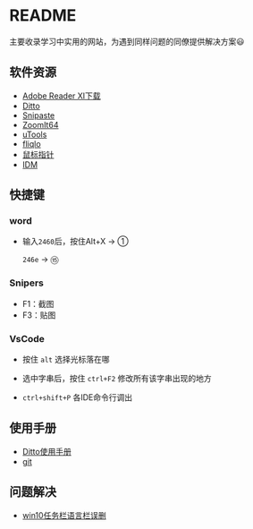 # README

主要收录学习中实用的网站，为遇到同样问题的同僚提供解决方案:smiley:

## 软件资源

* [Adobe Reader XI下载](http://soft.onlinedown.net/soft/2700.htm)
* [Ditto](./DittoSetup_3_22_20_0.exe)
* [Snipaste](./Snipaste-2.2.1-Beta2-x64.zip)
* [ZoomIt64](./ZoomIt64.exe)
* [uTools](./uTools-0.8.9-beta.exe)
* [fliqlo](./fliqlo_133.zip)
* [鼠标指针](./Bibata鼠标指针套装.rar)
* [IDM](./IDM)



## 快捷键

### word

* 输入`2460`后，按住Alt+X $\rightarrow$ ①

   	`246e` $\rightarrow$ ⑮



### Snipers

* F1：截图
* F3：贴图



### VsCode

* 按住 `alt` 选择光标落在哪
* 选中字串后，按住 `ctrl+F2` 修改所有该字串出现的地方

* `ctrl+shift+P` 各IDE命令行调出

## 使用手册

* [Ditto使用手册](https://www.cnblogs.com/f-ck-need-u/p/9796031.html)
* [git](https://blog.csdn.net/zamamiro/article/details/70172900)



## 问题解决

* [win10任务栏语言栏误删](https://jingyan.baidu.com/article/59a015e3ed1fd2b7948865bc.html)





